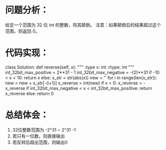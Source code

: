 # 问题分析： 
  给定一个范围为 32 位 int 的整数，将其颠倒。
  注意：如果颠倒后的结果超过这个范围，则返回 0。

# 代码实现：
  class Solution:
    def reverse(self, x):
        """
        :type x: int
        :rtype: int
        """
        int_32bit_max_positive = 2**31 - 1
        int_32bit_max_negative = -(2)**31
        if  -10 < x < 10:
            return x
        else:
            x_str = str(abs(x))
            new = ''
            for i in range(len(x_str)):
                new = new + x_str[-(i+1)]
            x_reverse = int(new)
            if x < 0:
                x_reverse = -x_reverse
            if int_32bit_max_negative < x < int_32bit_max_positive:
                return x_reverse
            else:
                return 0

# 总结体会：
  1. 32位整数范围为 -2^31 ~ 2^31 -1
  2. 若只有一位数，则直接输出
  3. 若反转后超出范围，则输出0
